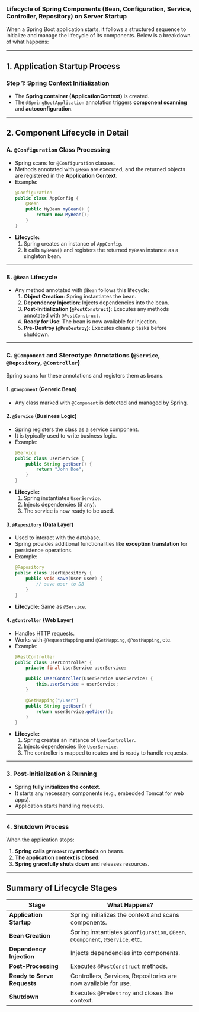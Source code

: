 ### **Lifecycle of Spring Components (Bean, Configuration, Service, Controller, Repository) on Server Startup**  

When a Spring Boot application starts, it follows a structured sequence to initialize and manage the lifecycle of its components. Below is a breakdown of what happens:

---

## **1. Application Startup Process**
### **Step 1: Spring Context Initialization**
- The **Spring container (ApplicationContext)** is created.
- The `@SpringBootApplication` annotation triggers **component scanning** and **autoconfiguration**.

---

## **2. Component Lifecycle in Detail**  
### **A. `@Configuration` Class Processing**
- Spring scans for `@Configuration` classes.
- Methods annotated with `@Bean` are executed, and the returned objects are registered in the **Application Context**.
- Example:
    ```java
    @Configuration
    public class AppConfig {
        @Bean
        public MyBean myBean() {
            return new MyBean();
        }
    }
    ```
- **Lifecycle:**
  1. Spring creates an instance of `AppConfig`.
  2. It calls `myBean()` and registers the returned `MyBean` instance as a singleton bean.

---

### **B. `@Bean` Lifecycle**
- Any method annotated with `@Bean` follows this lifecycle:
  1. **Object Creation**: Spring instantiates the bean.
  2. **Dependency Injection**: Injects dependencies into the bean.
  3. **Post-Initialization (`@PostConstruct`)**: Executes any methods annotated with `@PostConstruct`.
  4. **Ready for Use**: The bean is now available for injection.
  5. **Pre-Destroy (`@PreDestroy`)**: Executes cleanup tasks before shutdown.

---

### **C. `@Component` and Stereotype Annotations (`@Service`, `@Repository`, `@Controller`)**
Spring scans for these annotations and registers them as beans.

#### **1. `@Component` (Generic Bean)**
- Any class marked with `@Component` is detected and managed by Spring.

#### **2. `@Service` (Business Logic)**
- Spring registers the class as a service component.
- It is typically used to write business logic.
- Example:
    ```java
    @Service
    public class UserService {
        public String getUser() {
            return "John Doe";
        }
    }
    ```
- **Lifecycle:**
  1. Spring instantiates `UserService`.
  2. Injects dependencies (if any).
  3. The service is now ready to be used.

#### **3. `@Repository` (Data Layer)**
- Used to interact with the database.
- Spring provides additional functionalities like **exception translation** for persistence operations.
- Example:
    ```java
    @Repository
    public class UserRepository {
        public void save(User user) {
            // save user to DB
        }
    }
    ```
- **Lifecycle:** Same as `@Service`.

#### **4. `@Controller` (Web Layer)**
- Handles HTTP requests.
- Works with `@RequestMapping` and `@GetMapping`, `@PostMapping`, etc.
- Example:
    ```java
    @RestController
    public class UserController {
        private final UserService userService;

        public UserController(UserService userService) {
            this.userService = userService;
        }

        @GetMapping("/user")
        public String getUser() {
            return userService.getUser();
        }
    }
    ```
- **Lifecycle:**  
  1. Spring creates an instance of `UserController`.  
  2. Injects dependencies like `UserService`.  
  3. The controller is mapped to routes and is ready to handle requests.

---

### **3. Post-Initialization & Running**
- Spring **fully initializes the context**.
- It starts any necessary components (e.g., embedded Tomcat for web apps).
- Application starts handling requests.

---

### **4. Shutdown Process**
When the application stops:
1. **Spring calls `@PreDestroy` methods** on beans.
2. **The application context is closed**.
3. **Spring gracefully shuts down** and releases resources.

---

## **Summary of Lifecycle Stages**
| Stage | What Happens? |
|--------|-------------|
| **Application Startup** | Spring initializes the context and scans components. |
| **Bean Creation** | Spring instantiates `@Configuration`, `@Bean`, `@Component`, `@Service`, etc. |
| **Dependency Injection** | Injects dependencies into components. |
| **Post-Processing** | Executes `@PostConstruct` methods. |
| **Ready to Serve Requests** | Controllers, Services, Repositories are now available for use. |
| **Shutdown** | Executes `@PreDestroy` and closes the context. |
